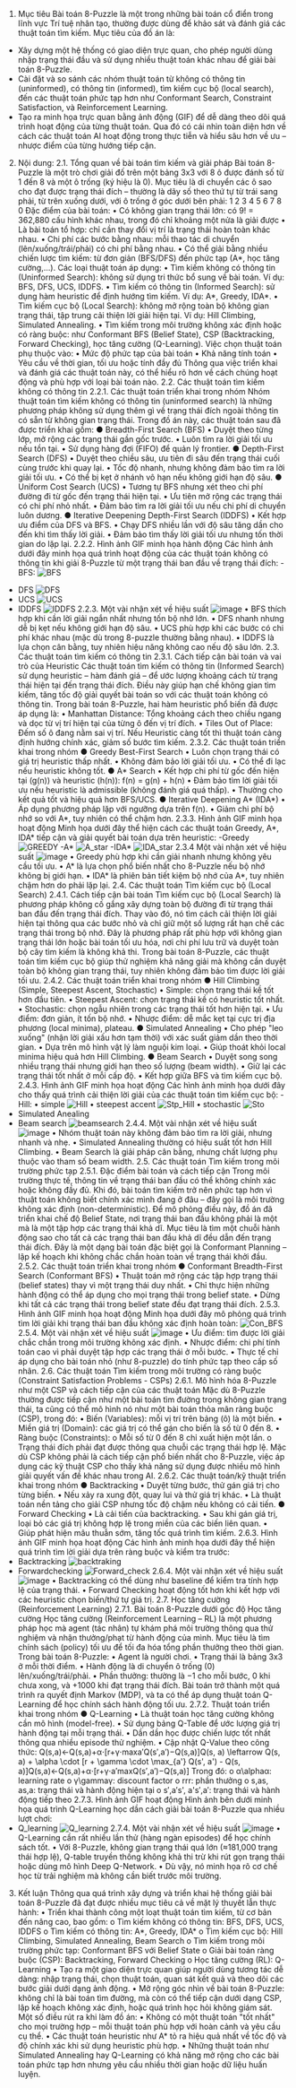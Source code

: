 1. Mục tiêu
Bài toán 8-Puzzle là một trong những bài toán cổ điển trong lĩnh vực Trí tuệ nhân tạo, thường được dùng để khảo sát và đánh giá các thuật toán tìm kiếm.
Mục tiêu của đồ án là:
-	Xây dựng một hệ thống có giao diện trực quan, cho phép người dùng nhập trạng thái đầu và sử dụng nhiều thuật toán khác nhau để giải bài toán 8-Puzzle.
-	Cài đặt và so sánh các nhóm thuật toán từ không có thông tin (uninformed), có thông tin (informed), tìm kiếm cục bộ (local search), đến các thuật toán phức tạp hơn như Conformant Search, Constraint Satisfaction, và Reinforcement Learning.
-	Tạo ra minh họa trực quan bằng ảnh động (GIF) để dễ dàng theo dõi quá trình hoạt động của từng thuật toán.
Qua đó có cái nhìn toàn diện hơn về cách các thuật toán AI hoạt động trong thực tiễn và hiểu sâu hơn về ưu – nhược điểm của từng hướng tiếp cận.
2. Nội dung:
2.1. Tổng quan về bài toán tìm kiếm và giải pháp
Bài toán 8-Puzzle là một trò chơi giải đố trên một bảng 3x3 với 8 ô được đánh số từ 1 đến 8 và một ô trống (ký hiệu là 0). Mục tiêu là di chuyển các ô sao cho đạt được trạng thái đích – thường là dãy số theo thứ tự từ trái sang phải, từ trên xuống dưới, với ô trống ở góc dưới bên phải:
    1 2 3
    4 5 6
    7 8 0
Đặc điểm của bài toán:
  •	Có không gian trạng thái lớn: có 9! = 362,880 cấu hình khác nhau, trong đó chỉ khoảng một nửa là giải được
  •	Là bài toán tổ hợp: chỉ cần thay đổi vị trí là trạng thái hoàn toàn khác nhau.
  •	Chi phí các bước bằng nhau: mỗi thao tác di chuyển (lên/xuống/trái/phải) có chi phí bằng nhau.
  •	Có thể giải bằng nhiều chiến lược tìm kiếm: từ đơn giản (BFS/DFS) đến phức tạp (A*, học tăng cường,…).
Các loại thuật toán áp dụng:
  •	Tìm kiếm không có thông tin (Uninformed Search): không sử dụng tri thức bổ sung về bài toán. Ví dụ: BFS, DFS, UCS, IDDFS.
  •	Tìm kiếm có thông tin (Informed Search): sử dụng hàm heuristic để định hướng tìm kiếm. Ví dụ: A*, Greedy, IDA*.
  •	Tìm kiếm cục bộ (Local Search): không mở rộng toàn bộ không gian trạng thái, tập trung cải thiện lời giải hiện tại. Ví dụ: Hill Climbing, Simulated Annealing.
  •	Tìm kiếm trong môi trường không xác định hoặc có ràng buộc: như Conformant BFS (Belief State), CSP (Backtracking, Forward Checking), học tăng cường (Q-Learning).
Việc chọn thuật toán phụ thuộc vào:
  •	Mức độ phức tạp của bài toán
  •	Khả năng tính toán
  •	Yêu cầu về thời gian, tối ưu hoặc tính đầy đủ
Thông qua việc triển khai và đánh giá các thuật toán này, có thể hiểu rõ hơn về cách chúng hoạt động và phù hợp với loại bài toán nào.
2.2. Các thuật toán tìm kiếm không có thông tin
2.2.1. Các thuật toán triển khai trong nhóm
 	Nhóm thuật toán tìm kiếm không có thông tin (uninformed search) là những phương pháp không sử dụng thêm gì về trạng thái đích ngoài thông tin có sẵn từ không gian trạng thái. Trong đồ án này, các thuật toán sau đã được triển khai gồm:
● Breadth-First Search (BFS)
•	Duyệt theo từng lớp, mở rộng các trạng thái gần gốc trước.
•	Luôn tìm ra lời giải tối ưu nếu tồn tại.
•	Sử dụng hàng đợi (FIFO) để quản lý frontier.
● Depth-First Search (DFS)
•	Duyệt theo chiều sâu, ưu tiên đi sâu đến trạng thái cuối cùng trước khi quay lại.
•	Tốc độ nhanh, nhưng không đảm bảo tìm ra lời giải tối ưu.
•	Có thể bị kẹt ở nhánh vô hạn nếu không giới hạn độ sâu.
● Uniform Cost Search (UCS)
•	Tương tự BFS nhưng xét theo chi phí đường đi từ gốc đến trạng thái hiện tại.
•	Ưu tiên mở rộng các trạng thái có chi phí nhỏ nhất.
•	Đảm bảo tìm ra lời giải tối ưu nếu chi phí di chuyển luôn dương.
● Iterative Deepening Depth-First Search (IDDFS)
•	Kết hợp ưu điểm của DFS và BFS.
•	Chạy DFS nhiều lần với độ sâu tăng dần cho đến khi tìm thấy lời giải.
•	Đảm bảo tìm thấy lời giải tối ưu nhưng tốn thời gian do lặp lại.
2.2.2. Hình ảnh GIF minh họa hành động
Các hình ảnh dưới đây minh họa quá trình hoạt động của các thuật toán không có thông tin khi giải 8-Puzzle từ một trạng thái ban đầu về trạng thái đích:
-BFS:
![BFS](https://github.com/user-attachments/assets/e2c07a10-543a-4476-88db-6dee63249e2f)
- DFS
  ![DFS](https://github.com/user-attachments/assets/4a68c094-9582-49e4-b84f-bd8615be8338)
- UCS
 ![UCS](https://github.com/user-attachments/assets/9393d4be-0d81-4344-908c-90f495908b7c)
- IDDFS
![IDDFS](https://github.com/user-attachments/assets/dc8ef2a3-7739-4aa1-a311-d33f8515106b)
2.2.3. Một vài nhận xét về hiệu suất
![image](https://github.com/user-attachments/assets/98fa7b22-103e-40b9-b1fd-312004e2e0aa)
•	BFS thích hợp khi cần lời giải ngắn nhất nhưng tốn bộ nhớ lớn.
•	DFS nhanh nhưng dễ bị kẹt nếu không giới hạn độ sâu.
•	UCS phù hợp khi các bước có chi phí khác nhau (mặc dù trong 8-puzzle thường bằng nhau).
•	IDDFS là lựa chọn cân bằng, tuy nhiên hiệu năng không cao nếu độ sâu lớn.
2.3. Các thuật toán tìm kiếm có thông tin
2.3.1. Cách tiếp cận bài toán và vai trò của Heuristic
Các thuật toán tìm kiếm có thông tin (Informed Search) sử dụng heuristic – hàm đánh giá – để ước lượng khoảng cách từ trạng thái hiện tại đến trạng thái đích. Điều này giúp hạn chế không gian tìm kiếm, tăng tốc độ giải quyết bài toán so với các thuật toán không có thông tin.
Trong bài toán 8-Puzzle, hai hàm heuristic phổ biến đã được áp dụng là:
•	Manhattan Distance: Tổng khoảng cách theo chiều ngang và dọc từ vị trí hiện tại của từng ô đến vị trí đích.
•	Tiles Out of Place: Đếm số ô đang nằm sai vị trí.
Nếu Heuristic càng tốt thì thuật toán càng định hướng chính xác, giảm số bước tìm kiếm.
2.3.2. Các thuật toán triển khai trong nhóm
● Greedy Best-First Search
•	Luôn chọn trạng thái có giá trị heuristic thấp nhất.
•	Không đảm bảo lời giải tối ưu.
•	Có thể đi lạc nếu heuristic không tốt.
● A* Search
•	Kết hợp chi phí từ gốc đến hiện tại (g(n)) và heuristic (h(n)):
f(n) = g(n) + h(n)
•	Đảm bảo tìm lời giải tối ưu nếu heuristic là admissible (không đánh giá quá thấp).
•	Thường cho kết quả tốt và hiệu quả hơn BFS/UCS.
● Iterative Deepening A* (IDA*)
•	Áp dụng phương pháp lặp với ngưỡng dựa trên f(n).
•	Giảm chi phí bộ nhớ so với A*, tuy nhiên có thể chậm hơn.
2.3.3. Hình ảnh GIF minh họa hoạt động
Minh họa dưới đây thể hiện cách các thuật toán Greedy, A*, IDA* tiếp cận và giải quyết bài toán dựa trên heuristic:
-Greedy
![GREEDY](https://github.com/user-attachments/assets/f8778117-78bb-4c91-bde3-e59e68e57af3)
-A*
![A_star](https://github.com/user-attachments/assets/04f8da2b-bfc9-43ad-8bd7-fecd90c55001)
-IDA*
![IDA_star](https://github.com/user-attachments/assets/5c4e0f56-5f71-4c25-b59d-f15fe1811185)
2.3.4 Một vài nhận xét về hiệu suất
  ![image](https://github.com/user-attachments/assets/9cdff3c7-2df5-4562-833c-d3a72f996eee)
•	Greedy phù hợp khi cần giải nhanh nhưng không yêu cầu tối ưu.
•	A* là lựa chọn phổ biến nhất cho 8-Puzzle nếu bộ nhớ không bị giới hạn.
•	IDA* là phiên bản tiết kiệm bộ nhớ của A*, tuy nhiên chậm hơn do phải lặp lại.
2.4. Các thuật toán Tìm kiếm cục bộ (Local Search)
2.4.1. Cách tiếp cận bài toán
Tìm kiếm cục bộ (Local Search) là phương pháp không cố gắng xây dựng toàn bộ đường đi từ trạng thái ban đầu đến trạng thái đích. Thay vào đó, nó tìm cách cải thiện lời giải hiện tại thông qua các bước nhỏ và chỉ giữ một số lượng rất hạn chế các trạng thái trong bộ nhớ.
Đây là phương pháp rất phù hợp với không gian trạng thái lớn hoặc bài toán tối ưu hóa, nơi chi phí lưu trữ và duyệt toàn bộ cây tìm kiếm là không khả thi.
Trong bài toán 8-Puzzle, các thuật toán tìm kiếm cục bộ giúp thử nghiệm khả năng giải mà không cần duyệt toàn bộ không gian trạng thái, tuy nhiên không đảm bảo tìm được lời giải tối ưu.
2.4.2. Các thuật toán triển khai trong nhóm
● Hill Climbing (Simple, Steepest Ascent, Stochastic)
•	Simple: chọn trạng thái kề tốt hơn đầu tiên.
•	Steepest Ascent: chọn trạng thái kề có heuristic tốt nhất.
•	Stochastic: chọn ngẫu nhiên trong các trạng thái tốt hơn hiện tại.
•	Ưu điểm: đơn giản, ít tốn bộ nhớ.
•	Nhược điểm: dễ mắc kẹt tại cực trị địa phương (local minima), plateau.
● Simulated Annealing
•	Cho phép "leo xuống" (nhận lời giải xấu hơn tạm thời) với xác suất giảm dần theo thời gian.
•	Dựa trên mô hình vật lý làm nguội kim loại.
•	Giúp thoát khỏi local minima hiệu quả hơn Hill Climbing.
● Beam Search
•	Duyệt song song nhiều trạng thái nhưng giới hạn theo số lượng (beam width).
•	Giữ lại các trạng thái tốt nhất ở mỗi cấp độ.
•	Kết hợp giữa BFS và tìm kiếm cục bộ.
2.4.3. Hình ảnh GIF minh họa hoạt động
Các hình ảnh minh họa dưới đây cho thấy quá trình cải thiện lời giải của các thuật toán tìm kiếm cục bộ:
-Hill:
• simple
  ![Hill](https://github.com/user-attachments/assets/2af40e20-bc9f-45c4-a7b7-b93e5a2eee42)
• steepest accent
![Stp_Hill](https://github.com/user-attachments/assets/19c192cd-1468-4372-a2d8-9b6042617a63)
• stochastic
![Sto](https://github.com/user-attachments/assets/fc8497b5-5305-4008-a9b6-58a1428ef2f7)
- Simulated Anealing
- Beam search
  ![beamsearch](https://github.com/user-attachments/assets/dff158a6-b474-499b-8ade-63575ff27ff3)
2.4.4. Một vài nhận xét về hiệu suất
  ![image](https://github.com/user-attachments/assets/c1ea0673-0f9e-449c-9ab9-9485d73a9186)
•	Nhóm thuật toán này không đảm bảo tìm ra lời giải, nhưng nhanh và nhẹ.
•	Simulated Annealing thường có hiệu suất tốt hơn Hill Climbing.
•	Beam Search là giải pháp cân bằng, nhưng chất lượng phụ thuộc vào tham số beam width.
2.5. Các thuật toán Tìm kiếm trong môi trường phức tạp
2.5.1. Đặc điểm bài toán và cách tiếp cận
Trong môi trường thực tế, thông tin về trạng thái ban đầu có thể không chính xác hoặc không đầy đủ. Khi đó, bài toán tìm kiếm trở nên phức tạp hơn vì thuật toán không biết chính xác mình đang ở đâu – đây gọi là môi trường không xác định (non-deterministic).
Để mô phỏng điều này, đồ án đã triển khai chế độ Belief State, nơi trạng thái ban đầu không phải là một mà là một tập hợp các trạng thái khả dĩ. Mục tiêu là tìm một chuỗi hành động sao cho tất cả các trạng thái ban đầu khả dĩ đều dẫn đến trạng thái đích.
Đây là một dạng bài toán đặc biệt gọi là Conformant Planning – lập kế hoạch khi không chắc chắn hoàn toàn về trạng thái khởi đầu.
2.5.2. Các thuật toán triển khai trong nhóm
● Conformant Breadth-First Search (Conformant BFS)
•	Thuật toán mở rộng các tập hợp trạng thái (belief states) thay vì một trạng thái duy nhất.
•	Chỉ thực hiện những hành động có thể áp dụng cho mọi trạng thái trong belief state.
•	Dừng khi tất cả các trạng thái trong belief state đều đạt trạng thái đích.
2.5.3. Hình ảnh GIF minh họa hoạt động
Minh họa dưới đây mô phỏng quá trình tìm lời giải khi trạng thái ban đầu không xác định hoàn toàn:
![Con_BFS](https://github.com/user-attachments/assets/1edc1956-69e4-4ea5-8c23-6a4788c8b46f)
2.5.4. Một vài nhận xét về hiệu suất
![image](https://github.com/user-attachments/assets/9a3eeb9f-b469-4f40-a721-00d0c7a4b1e6)
•	Ưu điểm: tìm được lời giải chắc chắn trong môi trường không xác định.
•	Nhược điểm: chi phí tính toán cao vì phải duyệt tập hợp các trạng thái ở mỗi bước.
•	Thực tế chỉ áp dụng cho bài toán nhỏ (như 8-puzzle) do tính phức tạp theo cấp số nhân.
2.6. Các thuật toán Tìm kiếm trong môi trường có ràng buộc (Constraint Satisfaction Problems - CSPs)
2.6.1. Mô hình hóa 8-Puzzle như một CSP và cách tiếp cận của các thuật toán
Mặc dù 8-Puzzle thường được tiếp cận như một bài toán tìm đường trong không gian trạng thái, ta cũng có thể mô hình nó như một bài toán thỏa mãn ràng buộc (CSP), trong đó:
•	Biến (Variables): mỗi vị trí trên bảng (ô) là một biến.
•	Miền giá trị (Domain): các giá trị có thể gán cho biến là số từ 0 đến 8.
•	Ràng buộc (Constraints):
o	Mỗi số từ 0 đến 8 chỉ xuất hiện một lần.
o	Trạng thái đích phải đạt được thông qua chuỗi các trạng thái hợp lệ.
Mặc dù CSP không phải là cách tiếp cận phổ biến nhất cho 8-Puzzle, việc áp dụng các kỹ thuật CSP cho thấy khả năng sử dụng được nhiều mô hình giải quyết vấn đề khác nhau trong AI.
2.6.2. Các thuật toán/kỹ thuật triển khai trong nhóm
● Backtracking
•	Duyệt từng bước, thử gán giá trị cho từng biến.
•	Nếu xảy ra xung đột, quay lui và thử giá trị khác.
•	Là thuật toán nền tảng cho giải CSP nhưng tốc độ chậm nếu không có cải tiến.
● Forward Checking
•	Là cải tiến của backtracking.
•	Sau khi gán giá trị, loại bỏ các giá trị không hợp lệ trong miền của các biến liên quan.
•	Giúp phát hiện mâu thuẫn sớm, tăng tốc quá trình tìm kiếm.
2.6.3. Hình ảnh GIF minh họa hoạt động
Các hình ảnh minh họa dưới đây thể hiện quá trình tìm lời giải dựa trên ràng buộc và kiểm tra trước:
- Backtracking
  ![backtraking](https://github.com/user-attachments/assets/bc1569bf-7a62-4eeb-abd9-7fb4a780403f)
- Forwardchecking
  ![Forward_check](https://github.com/user-attachments/assets/30d3deb6-39dc-4f8e-9704-a45152abf927)
2.6.4. Một vài nhận xét về hiệu suất
  ![image](https://github.com/user-attachments/assets/260d97df-746a-4bbf-abff-13a768648fd5)
•	Backtracking có thể dùng như baseline để kiểm tra tính hợp lệ của trạng thái.
•	Forward Checking hoạt động tốt hơn khi kết hợp với các heuristic chọn biến/thứ tự giá trị.
2.7. Học tăng cường (Reinforcement Learning)
2.7.1. Bài toán 8-Puzzle dưới góc độ Học tăng cường
Học tăng cường (Reinforcement Learning – RL) là một phương pháp học mà agent (tác nhân) tự khám phá môi trường thông qua thử nghiệm và nhận thưởng/phạt từ hành động của mình. Mục tiêu là tìm chính sách (policy) tối ưu để tối đa hóa tổng phần thưởng theo thời gian.
Trong bài toán 8-Puzzle:
•	Agent là người chơi.
•	Trạng thái là bảng 3x3 ở mỗi thời điểm.
•	Hành động là di chuyển ô trống (0) lên/xuống/trái/phải.
•	Phần thưởng: thường là −1 cho mỗi bước, 0 khi chưa xong, và +1000 khi đạt trạng thái đích.
Bài toán trở thành một quá trình ra quyết định Markov (MDP), và ta có thể áp dụng thuật toán Q-Learning để học chính sách hành động tối ưu.
2.7.2. Thuật toán triển khai trong nhóm
● Q-Learning
•	Là thuật toán học tăng cường không cần mô hình (model-free).
•	Sử dụng bảng Q-Table để ước lượng giá trị hành động tại mỗi trạng thái.
•	Dần dần học được chiến lược tốt nhất thông qua nhiều episode thử nghiệm.
•	Cập nhật Q-Value theo công thức:
Q(s,a)←Q(s,a)+α⋅[r+γ⋅max⁡a′Q(s′,a′)−Q(s,a)]Q(s, a) \leftarrow Q(s, a) + \alpha \cdot [r + \gamma \cdot \max_{a'} Q(s', a') - Q(s, a)]Q(s,a)←Q(s,a)+α⋅[r+γ⋅a′maxQ(s′,a′)−Q(s,a)] 
Trong đó:
o	α\alphaα: learning rate
o	γ\gammaγ: discount factor
o	rrr: phần thưởng
o	s,as, as,a: trạng thái và hành động hiện tại
o	s′,a′s', a's′,a′: trạng thái và hành động tiếp theo
2.7.3. Hình ảnh GIF hoạt động
Hình ảnh bên dưới minh họa quá trình Q-Learning học dần cách giải bài toán 8-Puzzle qua nhiều lượt chơi:
- Q_learning
![Q_learning](https://github.com/user-attachments/assets/ee9f8001-c4fc-41b9-84a5-8bf0b2da273e)
2.7.4. Một vài nhận xét về hiệu suất
  ![image](https://github.com/user-attachments/assets/961c1e77-1b3d-46f3-9d3b-2ba0df2e5017)
•	Q-Learning cần rất nhiều lần thử (hàng ngàn episodes) để học chính sách tốt.
•	Với 8-Puzzle, không gian trạng thái quá lớn (≈181,000 trạng thái hợp lệ), Q-table truyền thống không khả thi trừ khi rút gọn trạng thái hoặc dùng mô hình Deep Q-Network.
•	Dù vậy, nó minh họa rõ cơ chế học từ trải nghiệm mà không cần biết trước môi trường.
3. Kết luận
Thông qua quá trình xây dựng và triển khai hệ thống giải bài toán 8-Puzzle đã đạt được nhiều mục tiêu cả về mặt lý thuyết lẫn thực hành:
•	Triển khai thành công một loạt thuật toán tìm kiếm, từ cơ bản đến nâng cao, bao gồm:
o	Tìm kiếm không có thông tin: BFS, DFS, UCS, IDDFS
o	Tìm kiếm có thông tin: A*, Greedy, IDA*
o	Tìm kiếm cục bộ: Hill Climbing, Simulated Annealing, Beam Search
o	Tìm kiếm trong môi trường phức tạp: Conformant BFS với Belief State
o	Giải bài toán ràng buộc (CSP): Backtracking, Forward Checking
o	Học tăng cường (RL): Q-Learning
•	Tạo ra một giao diện trực quan giúp người dùng tương tác dễ dàng: nhập trạng thái, chọn thuật toán, quan sát kết quả và theo dõi các bước giải dưới dạng ảnh động.
•	Mở rộng góc nhìn về bài toán 8-Puzzle: không chỉ là bài toán tìm đường, mà còn có thể tiếp cận dưới dạng CSP, lập kế hoạch không xác định, hoặc quá trình học hỏi không giám sát.
 Một số điều rút ra khi làm đồ án:
•	Không có một thuật toán "tốt nhất" cho mọi trường hợp – mỗi thuật toán phù hợp với hoàn cảnh và yêu cầu cụ thể.
•	Các thuật toán heuristic như A* tỏ ra hiệu quả nhất về tốc độ và độ chính xác khi sử dụng heuristic phù hợp.
•	Những thuật toán như Simulated Annealing hay Q-Learning có khả năng mở rộng cho các bài toán phức tạp hơn nhưng yêu cầu nhiều thời gian hoặc dữ liệu huấn luyện.


